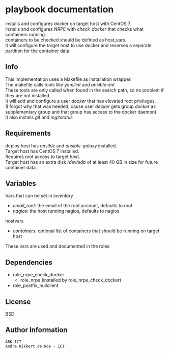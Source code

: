 playbook documentation
======================

installs and configures docker on target host with CentOS 7.  
installs and configures NRPE with *check_docker* that checks what containers running.  
containers to be checked should be defined as host_vars.  
It will configure the target host to use docker and reserves a separate partition for the container data

Info
----

This implementation uses a Makefile as installation wrapper.  
The makefile calls tools like *yamllint* and *ansible-lint*  
These tools are only called when found in the search path, so no problem if they are not installed.  
It will add and configure a user *docker* that has elevated root privileges.  
(I forgot why that was needed, cause user *docker* gets group *docker* as supplementary group and that group has access to the docker daemon)  
It also installs *git* and *mgitstatus*

Requirements
------------

deploy host has *ansible* and *ansible-galaxy* installed.  
Target host has CentOS 7 installed.  
Requires root access to target host.   
Target host has an extra disk */dev/sdb* of at least 40 GB in size for future container data.  

Variables
--------------

Vars that can be set in inventory  
* *email_root*: the email of the root account, defaults to root  
* *nagios*: the host running nagios, defaults to nagios  

hostvars  
* *containers*: optional list of containers that should be running on target host  

These vars are used and documented in the roles

Dependencies
------------

* role_nrpe_check_docker
  * role_nrpe (installed by role_nrpe_check_docker)
* role_postfix_nullclient

License
-------

BSD

Author Information
------------------

    ARK-ICT
    Andre Rikkert de Koe - ICT
